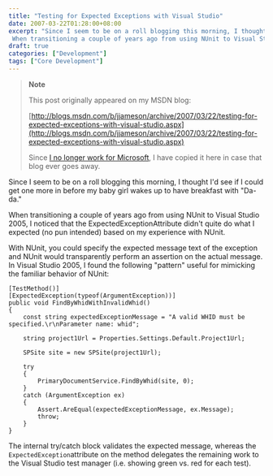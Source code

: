 ```yaml
---
title: "Testing for Expected Exceptions with Visual Studio"
date: 2007-03-22T01:28:00+08:00
excerpt: "Since I seem to be on a roll blogging this morning, I thought I'd see if I could get one more in before my baby girl wakes up to have breakfast with \"Da-da.\" 
 When transitioning a couple of years ago from using NUnit to Visual Studio 2005, I noticed..."
draft: true
categories: ["Development"]
tags: ["Core Development"]
---
```


> **Note**
>
> This post originally appeared on my MSDN blog:
>
> [http://blogs.msdn.com/b/jjameson/archive/2007/03/22/testing-for-expected-exceptions-with-visual-studio.aspx](http://blogs.msdn.com/b/jjameson/archive/2007/03/22/testing-for-expected-exceptions-with-visual-studio.aspx)
>
> Since
> [I no longer work for Microsoft](/blog/jjameson/2011/09/02/last-day-with-microsoft), I have copied it here in case that blog
> ever goes away.

Since I seem to be on a roll blogging this morning, I thought I'd see if I could  get one more in before my baby girl wakes up to have breakfast with "Da-da."

When transitioning a couple of years ago from using NUnit to Visual Studio 2005,  I noticed that the ExpectedExceptionAttribute didn't quite do what I expected (no  pun intended) based on my experience with NUnit.

With NUnit, you could specify the expected message text of the exception and  NUnit would transparently perform an assertion on the actual message. In Visual  Studio 2005, I found the following "pattern" useful for mimicking the familiar behavior  of NUnit:

```
[TestMethod()]
[ExpectedException(typeof(ArgumentException))]
public void FindByWhidWithInvalidWhid()
{
    const string expectedExceptionMessage = "A valid WHID must be specified.\r\nParameter name: whid";

    string project1Url = Properties.Settings.Default.Project1Url;

    SPSite site = new SPSite(project1Url);

    try
    {
        PrimaryDocumentService.FindByWhid(site, 0);
    }
    catch (ArgumentException ex)
    {
        Assert.AreEqual(expectedExceptionMessage, ex.Message);
        throw;
    }
}
```

The internal try/catch block validates the expected message, whereas the `ExpectedException`attribute on the method delegates  the remaining work to the Visual Studio test manager (i.e. showing green vs. red  for each test).

